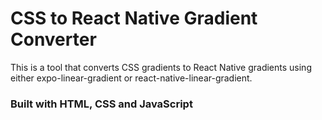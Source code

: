 # CSS to React Native Gradient Converter

This is a tool that converts CSS gradients to React Native gradients using either expo-linear-gradient or react-native-linear-gradient.

### Built with HTML, CSS and JavaScript
